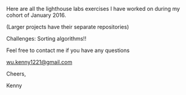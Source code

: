 Here are all the lighthouse labs exercises I have worked on during my cohort of January 2016.

(Larger projects have their separate repositories)

Challenges: Sorting algorithms!!

Feel free to contact me if you have any questions


wu.kenny1221@gmail.com

Cheers,

Kenny
